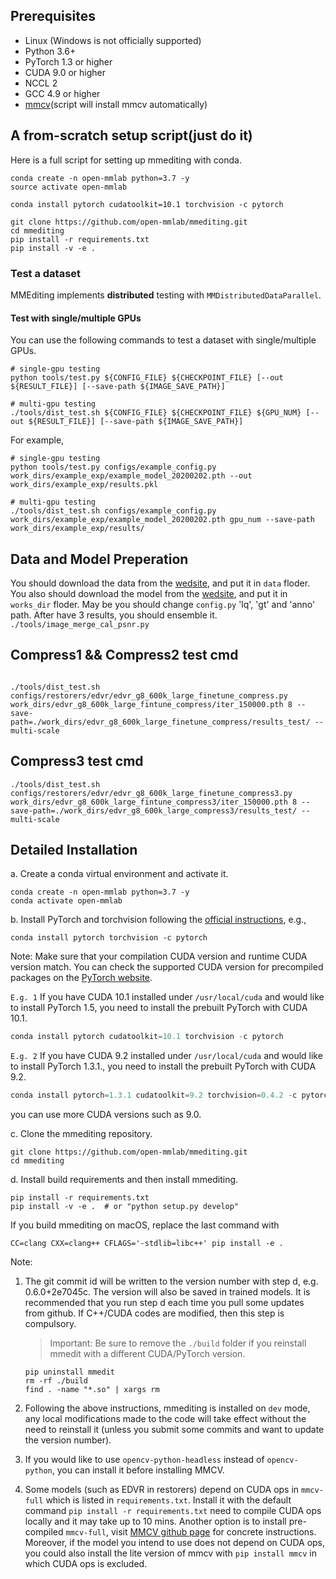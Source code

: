 ## Prerequisites

- Linux (Windows is not officially supported)
- Python 3.6+
- PyTorch 1.3 or higher
- CUDA 9.0 or higher 
- NCCL 2
- GCC 4.9 or higher
- [mmcv](https://github.com/open-mmlab/mmcv)(script will install mmcv automatically)

## A from-scratch setup script(just do it)

Here is a full script for setting up mmediting with conda. 

```shell
conda create -n open-mmlab python=3.7 -y
source activate open-mmlab

conda install pytorch cudatoolkit=10.1 torchvision -c pytorch

git clone https://github.com/open-mmlab/mmediting.git
cd mmediting
pip install -r requirements.txt
pip install -v -e .
```

### Test a dataset

MMEditing implements **distributed** testing with `MMDistributedDataParallel`.

#### Test with single/multiple GPUs

You can use the following commands to test a dataset with single/multiple GPUs.

```shell
# single-gpu testing
python tools/test.py ${CONFIG_FILE} ${CHECKPOINT_FILE} [--out ${RESULT_FILE}] [--save-path ${IMAGE_SAVE_PATH}]

# multi-gpu testing
./tools/dist_test.sh ${CONFIG_FILE} ${CHECKPOINT_FILE} ${GPU_NUM} [--out ${RESULT_FILE}] [--save-path ${IMAGE_SAVE_PATH}]
```
For example,

```shell
# single-gpu testing
python tools/test.py configs/example_config.py work_dirs/example_exp/example_model_20200202.pth --out work_dirs/example_exp/results.pkl

# multi-gpu testing
./tools/dist_test.sh configs/example_config.py work_dirs/example_exp/example_model_20200202.pth gpu_num --save-path work_dirs/example_exp/results/  
```
## Data and Model Preperation
You should download the data from the [wedsite](https://drive.google.com/drive/folders/1cBuwi-8LYrsLZ3lD9ao3H6Wt5XOoyOwo?usp=sharing), and put it in ``data`` floder. 
You also should download the model from the [wedsite](https://drive.google.com/drive/folders/1xLEr5Vqr36DKIx5sPthdUampwUJms_oA?usp=sharing), and put it in ``works_dir`` floder. 
May be you should change ``config.py`` 'lq', 'gt' and 'anno' path.
After have 3 results, you should ensemble it.
``./tools/image_merge_cal_psnr.py``
## Compress1 && Compress2  test cmd

```

./tools/dist_test.sh configs/restorers/edvr/edvr_g8_600k_large_finetune_compress.py work_dirs/edvr_g8_600k_large_fintune_compress/iter_150000.pth 8 --save-path=./work_dirs/edvr_g8_600k_large_finetune_compress/results_test/ --multi-scale
```

## Compress3 test cmd
```
./tools/dist_test.sh configs/restorers/edvr/edvr_g8_600k_large_finetune_compress3.py work_dirs/edvr_g8_600k_large_fintune_compress3/iter_150000.pth 8 --save-path=./work_dirs/edvr_g8_600k_large_compress3/results_test/ --multi-scale
```


## Detailed Installation

a. Create a conda virtual environment and activate it.

```shell
conda create -n open-mmlab python=3.7 -y
conda activate open-mmlab
```

b. Install PyTorch and torchvision following the [official instructions](https://pytorch.org/), e.g.,

```shell
conda install pytorch torchvision -c pytorch
```

Note: Make sure that your compilation CUDA version and runtime CUDA version match.
You can check the supported CUDA version for precompiled packages on the [PyTorch website](https://pytorch.org/).

`E.g. 1` If you have CUDA 10.1 installed under `/usr/local/cuda` and would like to install
PyTorch 1.5, you need to install the prebuilt PyTorch with CUDA 10.1.

```python
conda install pytorch cudatoolkit=10.1 torchvision -c pytorch
```

`E.g. 2` If you have CUDA 9.2 installed under `/usr/local/cuda` and would like to install
PyTorch 1.3.1., you need to install the prebuilt PyTorch with CUDA 9.2.

```python
conda install pytorch=1.3.1 cudatoolkit=9.2 torchvision=0.4.2 -c pytorch
```

you can use more CUDA versions such as 9.0.

c. Clone the mmediting repository.

```shell
git clone https://github.com/open-mmlab/mmediting.git
cd mmediting
```

d. Install build requirements and then install mmediting.

```shell
pip install -r requirements.txt
pip install -v -e .  # or "python setup.py develop"
```

If you build mmediting on macOS, replace the last command with

```
CC=clang CXX=clang++ CFLAGS='-stdlib=libc++' pip install -e .
```

Note:

1. The git commit id will be written to the version number with step d, e.g. 0.6.0+2e7045c. The version will also be saved in trained models.
It is recommended that you run step d each time you pull some updates from github. If C++/CUDA codes are modified, then this step is compulsory.

    > Important: Be sure to remove the `./build` folder if you reinstall mmedit with a different CUDA/PyTorch version.

    ```
    pip uninstall mmedit
    rm -rf ./build
    find . -name "*.so" | xargs rm
    ```

2. Following the above instructions, mmediting is installed on `dev` mode, any local modifications made to the code will take effect without the need to reinstall it (unless you submit some commits and want to update the version number).

3. If you would like to use `opencv-python-headless` instead of `opencv-python`,
you can install it before installing MMCV.

4. Some models (such as EDVR in restorers) depend on CUDA ops in `mmcv-full` which is listed in `requirements.txt`. Install it with the default command `pip install -r requirements.txt` need to compile CUDA ops locally and it may take up to 10 mins. Another option is to install pre-compiled `mmcv-full`, visit [MMCV github page](https://github.com/open-mmlab/mmcv#install-with-pip) for concrete instructions. Moreover, if the model you intend to use does not depend on CUDA ops, you could also install the lite version of mmcv with `pip install mmcv` in which CUDA ops is excluded.

